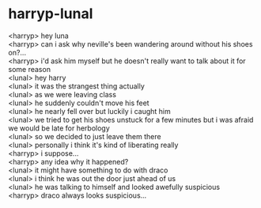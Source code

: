 # harryp-lunal  
<harryp\> hey luna  
<harryp\> can i ask why neville's been wandering around without his shoes on?...  
<harryp\> i'd ask him myself but he doesn't really want to talk about it for some reason  
<lunal\> hey harry  
<lunal\> it was the strangest thing actually  
<lunal\> as we were leaving class  
<lunal\> he suddenly couldn't move his feet  
<lunal\> he nearly fell over but luckily i caught him  
<lunal\> we tried to get his shoes unstuck for a few minutes but i was afraid we would be late for herbology  
<lunal\> so we decided to just leave them there  
<lunal\> personally i think it's kind of liberating really  
<harryp\> i suppose...  
<harryp\> any idea why it happened?  
<lunal\> it might have something to do with draco  
<lunal\> i think he was out the door just ahead of us  
<lunal\> he was talking to himself and looked awefully suspicious  
<harryp\> draco always looks suspicious...  
  
